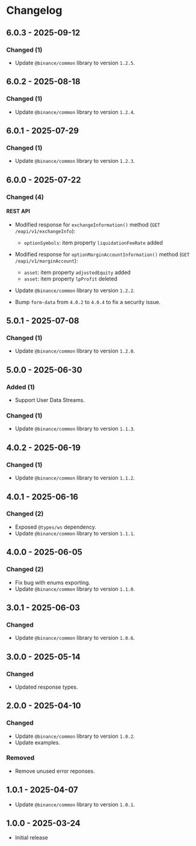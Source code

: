 # Changelog

## 6.0.3 - 2025-09-12

### Changed (1)

- Update `@binance/common` library to version `1.2.5`.

## 6.0.2 - 2025-08-18

### Changed (1)

- Update `@binance/common` library to version `1.2.4`.

## 6.0.1 - 2025-07-29

### Changed (1)

- Update `@binance/common` library to version `1.2.3`.

## 6.0.0 - 2025-07-22

### Changed (4)

#### REST API

- Modified response for `exchangeInformation()` method (`GET /eapi/v1/exchangeInfo`):
  - `optionSymbols`: item property `liquidationFeeRate` added

- Modified response for `optionMarginAccountInformation()` method (`GET /eapi/v1/marginAccount`):
  - `asset`: item property `adjustedEquity` added
  - `asset`: item property `lpProfit` deleted

- Update `@binance/common` library to version `1.2.2`.

- Bump `form-data` from `4.0.2` to `4.0.4` to fix a security issue.

## 5.0.1 - 2025-07-08

### Changed (1)

- Update `@binance/common` library to version `1.2.0`.

## 5.0.0 - 2025-06-30

### Added (1)

- Support User Data Streams.

### Changed (1)

- Update `@binance/common` library to version `1.1.3`.

## 4.0.2 - 2025-06-19

### Changed (1)

- Update `@binance/common` library to version `1.1.2`.

## 4.0.1 - 2025-06-16

### Changed (2)

- Exposed `@types/ws` dependency.
- Update `@binance/common` library to version `1.1.1`.

## 4.0.0 - 2025-06-05

### Changed (2)

- Fix bug with enums exporting.
- Update `@binance/common` library to version `1.1.0`.

## 3.0.1 - 2025-06-03

### Changed

- Update `@binance/common` library to version `1.0.6`.

## 3.0.0 - 2025-05-14

### Changed

- Updated response types.

## 2.0.0 - 2025-04-10

### Changed

- Update `@binance/common` library to version `1.0.2`.
- Update examples.

### Removed

- Remove unused error reponses.

## 1.0.1 - 2025-04-07

- Update `@binance/common` library to version `1.0.1`.

## 1.0.0 - 2025-03-24

- Initial release
